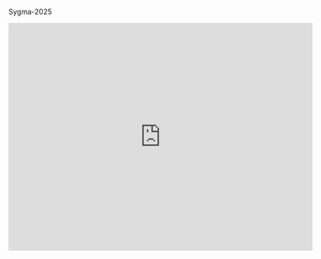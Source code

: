 Sygma-2025
<iframe src="https://www.google.com/maps/embed?pb=!1m18!1m12!1m3!1d3889.4408782375626!2d74.83878437507485!3d12.879347887427564!2m3!1f0!2f0!3f0!3m2!1i1024!2i768!4f13.1!3m3!1m2!1s0x3ba35a44fb7c5407%3A0xe807789db0e8face!2sShri%20Dharmasthala%20Manjunatheshwara%20College%20Of%20Business%20Management!5e0!3m2!1sen!2sin!4v1738142602135!5m2!1sen!2sin" width="600" height="450" style="border:0;" allowfullscreen="" loading="lazy" referrerpolicy="no-referrer-when-downgrade"></iframe>